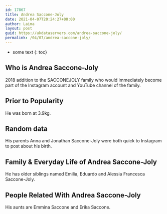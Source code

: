 ```yaml
---
id: 17867
title: Andrea Saccone-Joly
date: 2021-04-07T20:24:27+00:00
author: Laima
layout: post
guid: https://ukdataservers.com/andrea-saccone-joly/
permalink: /04/07/andrea-saccone-joly/
---
```


* some text
{: toc}


## Who is Andrea Saccone-Joly
                  
                  
                  
2018 addition to the SACCONEJOLY family who would immediately become part of the Instagram account and YouTube channel of the family. 
                  
              
            
              
            
                
                
                
## Prior to Popularity
                  
                  
                  
He was born at 3.9kg.
                  
              
            
              
            
                
                
                
## Random data
                  
                  
                  
His parents Anna and Jonathan Saccone-Joly were both quick to Instagram to post about his birth.
                  
              
            
              
            
                
                
                
## Family & Everyday Life of Andrea Saccone-Joly
                  
                  
                  
He has older siblings named Emilia, Eduardo and Alessia Francesca Saccone-Joly.
                  
              
            
              
            
                
                
                
## People Related With Andrea Saccone-Joly
                  
                  
                  
His aunts are Emmina Saccone and Erika Saccone.
                  
              
            
              
            
                
              
            
              
              
            
            
              
            
          
          
          